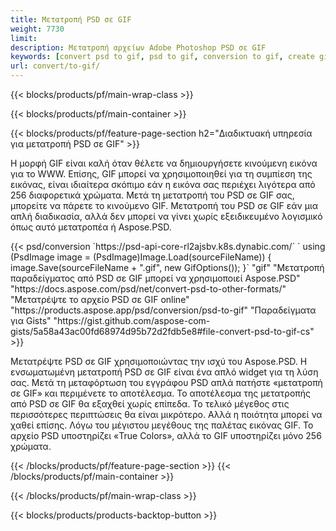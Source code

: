 ```yaml
---
title: Μετατροπή PSD σε GIF
weight: 7730
limit: 
description: Μετατροπή αρχείων Adobe Photoshop PSD σε GIF
keywords: [convert psd to gif, psd to gif, conversion to gif, create gif from psd, print psd as gif]
url: convert/to-gif/
---
```


{{< blocks/products/pf/main-wrap-class >}}

{{< blocks/products/pf/main-container >}}

{{< blocks/products/pf/feature-page-section h2="Διαδικτυακή υπηρεσία για μετατροπή PSD σε GIF" >}}
<p>Η μορφή GIF είναι καλή όταν θέλετε να δημιουργήσετε κινούμενη εικόνα για το WWW. Επίσης, GIF μπορεί να χρησιμοποιηθεί για τη συμπίεση της εικόνας, είναι ιδιαίτερα σκόπιμο εάν η εικόνα σας περιέχει λιγότερα από 256 διαφορετικά χρώματα. Μετά τη μετατροπή του PSD σε GIF σας, μπορείτε να πάρετε το κινούμενο GIF. Μετατροπή του PSD σε GIF εάν μια απλή διαδικασία, αλλά δεν μπορεί να γίνει χωρίς εξειδικευμένο λογισμικό όπως αυτό μετατροπέα ή Aspose.PSD.</p>
{{< psd/conversion `https://psd-api-core-rl2ajsbv.k8s.dynabic.com/` 
`    using (PsdImage image = (PsdImage)Image.Load(sourceFileName))
    {
        image.Save(sourceFileName + ".gif",  new GifOptions());
    }` 
"gif" 
"Μετατροπή παραδείγματος από PSD σε GIF μπορεί να χρησιμοποιεί Aspose.PSD"  "https://docs.aspose.com/psd/net/convert-psd-to-other-formats/" 
"Μετατρέψτε το αρχείο PSD σε GIF online" "https://products.aspose.app/psd/conversion/psd-to-gif" 
"Παραδείγματα για Gists" "https://gist.github.com/aspose-com-gists/5a58a43ac00fd68974d95b72d2fdb5e8#file-convert-psd-to-gif-cs" >}}
<p>Μετατρέψτε PSD σε GIF χρησιμοποιώντας την ισχύ του Aspose.PSD. Η ενσωματωμένη μετατροπή PSD σε GIF είναι ένα απλό widget για τη λύση σας. Μετά τη μεταφόρτωση του εγγράφου PSD απλά πατήστε «μετατροπή σε GIF» και περιμένετε το αποτέλεσμα. Το αποτέλεσμα της μετατροπής από PSD σε GIF θα εξαχθεί χωρίς επίπεδα. Το τελικό μέγεθος στις περισσότερες περιπτώσεις θα είναι μικρότερο. Αλλά η ποιότητα μπορεί να χαθεί επίσης. Λόγω του μέγιστου μεγέθους της παλέτας εικόνας GIF. Το αρχείο PSD υποστηρίζει «True Colors», αλλά το GIF υποστηρίζει μόνο 256 χρώματα. </p>
{{< /blocks/products/pf/feature-page-section >}}
{{< /blocks/products/pf/main-container >}}


{{< /blocks/products/pf/main-wrap-class >}}

{{< blocks/products/products-backtop-button >}}
